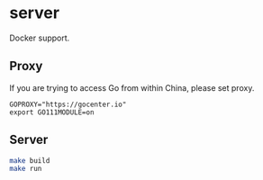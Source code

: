 # server
Docker support.

## Proxy
If you are trying to access Go from within China, please set proxy.
```
GOPROXY="https://gocenter.io"
export GO111MODULE=on
```

## Server
```bash
make build
make run
```